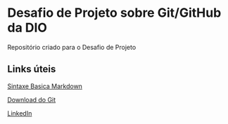 # Desafio de Projeto sobre Git/GitHub da DIO
Repositório criado para o Desafio de Projeto

## Links úteis
[Sintaxe Basica Markdown](https://www.markdownguide.org/basic-syntax/)

[Download do Git](https://git-scm.com/)

[LinkedIn](https://www.linkedin.com/in/maykend/)
